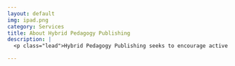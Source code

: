 ```yaml
---
layout: default
img: ipad.png
category: Services
title: About Hybrid Pedagogy Publishing
description: |
  <p class="lead">Hybrid Pedagogy Publishing seeks to encourage active public discourse by publishing works that are born out of, or facilitate, community (inter)action—works that are crowdsourced or collaboratively authored, openly accessible, encourage remixing and republishing, and/or blur the lines between author and reader.<br/>Hybrid Pedagogy Publishing will develop and share long-form, digital-born works like textbooks, “monographs,” anthologies, and collaboratively authored and/or multimodal texts that leave themselves open to questions, corrections, and commentary. We will explore alternative commercial models that provide for fair compensation, as well as open distribution and access.<br/>For more info. on Hybrid Pedagogy Publishing as this project develops, contact project leads Kris Shaffer and Robin S. Wharton at publishing@hybridpedagogy.org.</p>

---
```

